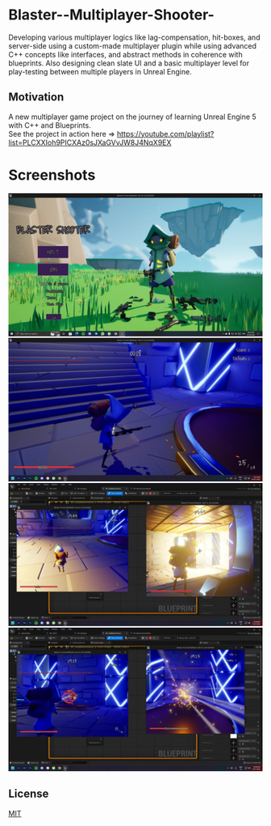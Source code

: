 # Blaster--Multiplayer-Shooter-
Developing various multiplayer logics like lag-compensation, hit-boxes, and server-side using a custom-made multiplayer plugin while using advanced C++ concepts like interfaces, and abstract methods in coherence with blueprints. Also designing clean slate UI and a basic multiplayer level for play-testing between multiple players in Unreal Engine.

## Motivation
A new multiplayer game project on the journey of learning Unreal Engine 5 with C++ and Blueprints.<br>
See the project in action here => https://youtube.com/playlist?list=PLCXXIoh9PICXAz0sJXaGVvJW8J4NqX9EX

# Screenshots
<img src="1.jpg" width="750">
<img src="2.jpg" width="750">
<img src="3.jpg" width="750">
<img src="4.jpg" width="750">

## License
[MIT](https://choosealicense.com/licenses/mit/)
